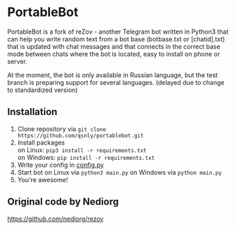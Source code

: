 # PortableBot
PortableBot is a fork of reZov - another Telegram bot written in Python3 that can help you write random text from a bot base (botbase.txt or [chatid].txt) that is updated with chat messages and that connects in the correct base mode between chats where the bot is located, easy to install on phone or server.

At the moment, the bot is only available in Russian language, but the test branch is preparing support for several languages. (delayed due to change to standardized version)

## Installation

1. Clone repository via `git clone https://github.com/qsnly/portablebot.git`
2. Install packages<br>
on Linux: `pip3 install -r requirements.txt`<br>
on Windows: `pip install -r requirements.txt`<br>
4. Write your config in [config.py](src/config.py)
5. Start bot
   on Linux via `python3 main.py`
   on Windows via `python main.py`
7. You're awesome!

## Original code by Nediorg
https://github.com/nediorg/rezov
